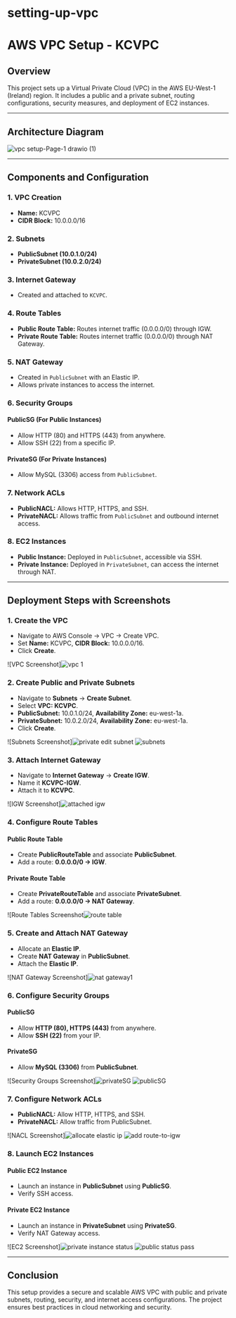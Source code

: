 # setting-up-vpc
# AWS VPC Setup - KCVPC

## Overview
This project sets up a Virtual Private Cloud (VPC) in the AWS EU-West-1 (Ireland) region. It includes a public and a private subnet, routing configurations, security measures, and deployment of EC2 instances.

---

## Architecture Diagram
![vpc setup-Page-1 drawio (1)](https://github.com/user-attachments/assets/399456a9-d79f-40d0-9c50-04e3ee56a4bf)



---

## Components and Configuration

### 1. **VPC Creation**
- **Name:** KCVPC
- **CIDR Block:** 10.0.0.0/16

### 2. **Subnets**
- **PublicSubnet (10.0.1.0/24)**
- **PrivateSubnet (10.0.2.0/24)**

### 3. **Internet Gateway**
- Created and attached to `KCVPC`.

### 4. **Route Tables**
- **Public Route Table:** Routes internet traffic (0.0.0.0/0) through IGW.
- **Private Route Table:** Routes internet traffic (0.0.0.0/0) through NAT Gateway.

### 5. **NAT Gateway**
- Created in `PublicSubnet` with an Elastic IP.
- Allows private instances to access the internet.

### 6. **Security Groups**
#### **PublicSG (For Public Instances)**
- Allow HTTP (80) and HTTPS (443) from anywhere.
- Allow SSH (22) from a specific IP.

#### **PrivateSG (For Private Instances)**
- Allow MySQL (3306) access from `PublicSubnet`.

### 7. **Network ACLs**
- **PublicNACL:** Allows HTTP, HTTPS, and SSH.
- **PrivateNACL:** Allows traffic from `PublicSubnet` and outbound internet access.

### 8. **EC2 Instances**
- **Public Instance:** Deployed in `PublicSubnet`, accessible via SSH.
- **Private Instance:** Deployed in `PrivateSubnet`, can access the internet through NAT.

---

## **Deployment Steps with Screenshots**

### 1. **Create the VPC**
- Navigate to AWS Console → VPC → Create VPC.
- Set **Name:** KCVPC, **CIDR Block:** 10.0.0.0/16.
- Click **Create**.

![VPC Screenshot]![vpc 1](https://github.com/user-attachments/assets/2deaa0ec-2ae3-48c7-a2bf-e4a3bec10df2)


### 2. **Create Public and Private Subnets**
- Navigate to **Subnets** → **Create Subnet**.
- Select **VPC: KCVPC**.
- **PublicSubnet:** 10.0.1.0/24, **Availability Zone:** eu-west-1a.
- **PrivateSubnet:** 10.0.2.0/24, **Availability Zone:** eu-west-1a.
- Click **Create**.

![Subnets Screenshot]![private edit subnet](https://github.com/user-attachments/assets/83a5413e-f0e3-4adc-b235-e1a38e05bd60)
![subnets](https://github.com/user-attachments/assets/8163748b-6cb8-4576-9ed9-a9dd890dc702)



### 3. **Attach Internet Gateway**
- Navigate to **Internet Gateway** → **Create IGW**.
- Name it **KCVPC-IGW**.
- Attach it to **KCVPC**.

![IGW Screenshot]![attached igw](https://github.com/user-attachments/assets/2b208c25-e834-42e2-89ec-f5b9869e1633)


### 4. **Configure Route Tables**
#### Public Route Table
- Create **PublicRouteTable** and associate **PublicSubnet**.
- Add a route: **0.0.0.0/0 → IGW**.

#### Private Route Table
- Create **PrivateRouteTable** and associate **PrivateSubnet**.
- Add a route: **0.0.0.0/0 → NAT Gateway**.

![Route Tables Screenshot![route table](https://github.com/user-attachments/assets/53ae02db-824c-4d53-8ecf-6dd479387c46)


### 5. **Create and Attach NAT Gateway**
- Allocate an **Elastic IP**.
- Create **NAT Gateway** in **PublicSubnet**.
- Attach the **Elastic IP**.

![NAT Gateway Screenshot]![nat gateway1](https://github.com/user-attachments/assets/21da9b9e-7498-4a16-aba6-d3d462f3848d)


### 6. **Configure Security Groups**
#### PublicSG
- Allow **HTTP (80), HTTPS (443)** from anywhere.
- Allow **SSH (22)** from your IP.

#### PrivateSG
- Allow **MySQL (3306)** from **PublicSubnet**.

![Security Groups Screenshot]![privateSG](https://github.com/user-attachments/assets/4c5a966c-05f5-4d09-9529-d5f9894d3712)
![publicSG](https://github.com/user-attachments/assets/0de72e46-12bf-432f-911e-1df4fb567e7e)


### 7. **Configure Network ACLs**
- **PublicNACL:** Allow HTTP, HTTPS, and SSH.
- **PrivateNACL:** Allow traffic from PublicSubnet.

![NACL Screenshot]![allocate elastic ip](https://github.com/user-attachments/assets/02bcd335-79b3-4ce1-affd-b1b9ed9fee40)
![add route-to-igw](https://github.com/user-attachments/assets/97305f2d-0770-4821-9b2e-cf03af6c59e0)


### 8. **Launch EC2 Instances**
#### Public EC2 Instance
- Launch an instance in **PublicSubnet** using **PublicSG**.
- Verify SSH access.

#### Private EC2 Instance
- Launch an instance in **PrivateSubnet** using **PrivateSG**.
- Verify NAT Gateway access.

![EC2 Screenshot]![private instance status](https://github.com/user-attachments/assets/99063075-758b-4a3f-b20b-00174703e304)
![public status pass](https://github.com/user-attachments/assets/7df69054-1a80-44ba-bb9b-c001a44a9275)


---

## **Conclusion**
This setup provides a secure and scalable AWS VPC with public and private subnets, routing, security, and internet access configurations. The project ensures best practices in cloud networking and security.
